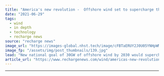 ```yaml
---
title: "America's new revolution -  Offshore wind set to supercharge the US energy transition"
date: "2021-06-29"
tags: 
  - wind
  - in depth
  - technology
  - recharge news
source: "recharge news"
image_url: "https://images-global.nhst.tech/image/cFBTaERUY2J0U05YNHpWMmJtczdmRWtRMXNQRjBacUtGamkvcXVXeklRbz0=/nhst/binary/ff6714f803fbcf21884610ef5b40cfe6"
image_fp: "/assets/img/post_thumbnails/139.jpg"
lead: "New national goal of 30GW of offshore wind by 2030 would supercharge the US energy transition, but will such a big ambition be achievable? asks Darius Snieckus"
article_url: "https://www.rechargenews.com/wind/americas-new-revolution-offshore-wind-set-to-supercharge-the-us-energy-transition/2-1-1029074"
---
```


---
